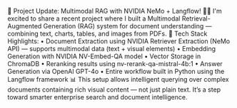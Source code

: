 🚀 Project Update: Multimodal RAG with NVIDIA NeMo + Langflow! 🧠📄
I'm excited to share a recent project where I built a Multimodal Retrieval-Augmented Generation (RAG) system for document understanding — combining text, charts, tables, and images from PDFs.
🔧 Tech Stack Highlights:
•	Document Extraction using NVIDIA Retriever Extraction (NeMo API) — supports multimodal data (text + visual elements)
•	Embedding Generation with NVIDIA NV-Embed-QA model
•	Vector Storage in ChromaDB
•	Reranking results using nv-rerank-qa-mistral-4b:1
•	Answer Generation via OpenAI GPT-4o
•	Entire workflow built in Python using the Langflow framework
📊 This setup allows intelligent querying over complex documents containing rich visual content — not just plain text. It’s a step toward smarter enterprise search and document intelligence.
